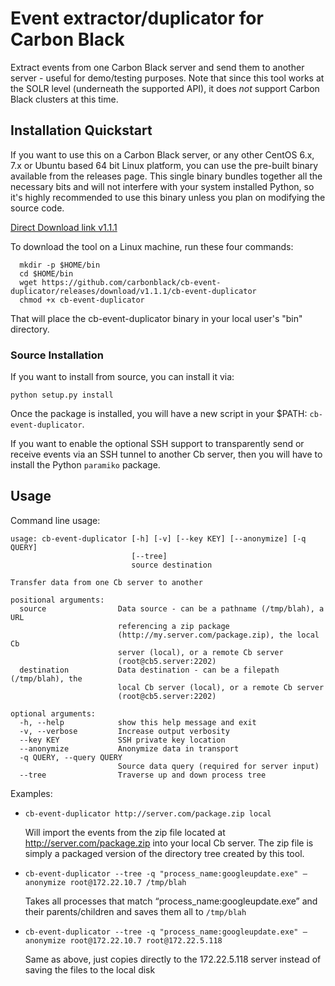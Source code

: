 # Event extractor/duplicator for Carbon Black

Extract events from one Carbon Black server and send them to another server - useful for demo/testing purposes.
Note that since this tool works at the SOLR level (underneath the supported API), it does *not* support Carbon Black
clusters at this time.

## Installation Quickstart

If you want to use this on a Carbon Black server, or any other CentOS 6.x, 7.x or Ubuntu based 64 bit Linux platform, 
you can use the pre-built binary available from the releases page. This single binary bundles together all the necessary
bits and will not interfere with your system installed Python, so it's highly recommended to use this binary unless you
plan on modifying the source code.

[Direct Download link v1.1.1](https://github.com/carbonblack/cb-event-duplicator/releases/download/v1.1.1/cb-event-duplicator)

To download the tool on a Linux machine, run these four commands:

```
  mkdir -p $HOME/bin
  cd $HOME/bin
  wget https://github.com/carbonblack/cb-event-duplicator/releases/download/v1.1.1/cb-event-duplicator
  chmod +x cb-event-duplicator
```

That will place the cb-event-duplicator binary in your local user's "bin" directory.

### Source Installation

If you want to install from source, you can install it via:

```
python setup.py install
```

Once the package is installed, you will have a new script in your $PATH: `cb-event-duplicator`.

If you want to enable the optional SSH support to transparently
send or receive events via an SSH tunnel to another Cb server, then you will have to install the Python `paramiko` package.

## Usage

Command line usage:

```
usage: cb-event-duplicator [-h] [-v] [--key KEY] [--anonymize] [-q QUERY]
                           [--tree]
                           source destination

Transfer data from one Cb server to another

positional arguments:
  source                Data source - can be a pathname (/tmp/blah), a URL
                        referencing a zip package
                        (http://my.server.com/package.zip), the local Cb
                        server (local), or a remote Cb server
                        (root@cb5.server:2202)
  destination           Data destination - can be a filepath (/tmp/blah), the
                        local Cb server (local), or a remote Cb server
                        (root@cb5.server:2202)

optional arguments:
  -h, --help            show this help message and exit
  -v, --verbose         Increase output verbosity
  --key KEY             SSH private key location
  --anonymize           Anonymize data in transport
  -q QUERY, --query QUERY
                        Source data query (required for server input)
  --tree                Traverse up and down process tree
```

Examples:

* `cb-event-duplicator http://server.com/package.zip local`

  Will import the events from the zip file located at http://server.com/package.zip into your local Cb server.
  The zip file is simply a packaged version of the directory tree created by this tool.

* `cb-event-duplicator --tree -q "process_name:googleupdate.exe" —anonymize root@172.22.10.7 /tmp/blah`

  Takes all processes that match “process_name:googleupdate.exe” and their parents/children and saves them all to `/tmp/blah`

* `cb-event-duplicator --tree -q "process_name:googleupdate.exe" —anonymize root@172.22.10.7 root@172.22.5.118`

  Same as above, just copies directly to the 172.22.5.118 server instead of saving the files to the local disk
